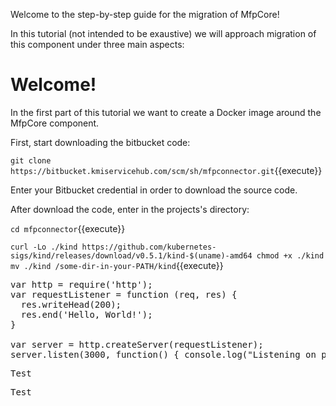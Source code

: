 Welcome to the step-by-step guide for the migration of MfpCore!

In this tutorial (not intended to be exaustive) we will approach migration of this component under three main aspects:

# Welcome!

In the first part of this tutorial we want to create a Docker image around the MfpCore component.

First, start downloading the bitbucket code:

`git clone https://bitbucket.kmiservicehub.com/scm/sh/mfpconnector.git`{{execute}}

Enter your Bitbucket credential in order to download the source code.

After download the code, enter in the projects's directory:

`cd mfpconnector`{{execute}}

`
curl -Lo ./kind https://github.com/kubernetes-sigs/kind/releases/download/v0.5.1/kind-$(uname)-amd64
chmod +x ./kind
mv ./kind /some-dir-in-your-PATH/kind
`{{execute}}

<pre class="file" data-filename="/root/Dockerfile" data-target="replace">var http = require('http');
var requestListener = function (req, res) {
  res.writeHead(200);
  res.end('Hello, World!');
}

var server = http.createServer(requestListener);
server.listen(3000, function() { console.log("Listening on port 3000")});
</pre>
          


<pre class="file" data-target="clipboard">Test</pre>
          


<pre class="file" data-target="regex???">Test</pre>
          



